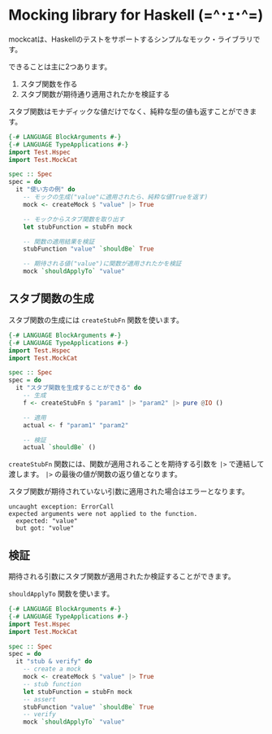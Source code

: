 # Mocking library for Haskell (=^･ｪ･^=)

mockcatは、Haskellのテストをサポートするシンプルなモック・ライブラリです。

できることは主に2つあります。
1. スタブ関数を作る
2. スタブ関数が期待通り適用されたかを検証する

スタブ関数はモナディックな値だけでなく、純粋な型の値も返すことができます。

```haskell
{-# LANGUAGE BlockArguments #-}
{-# LANGUAGE TypeApplications #-}
import Test.Hspec
import Test.MockCat

spec :: Spec
spec = do
  it "使い方の例" do
    -- モックの生成("value"に適用されたら、純粋な値Trueを返す)
    mock <- createMock $ "value" |> True

    -- モックからスタブ関数を取り出す
    let stubFunction = stubFn mock

    -- 関数の適用結果を検証
    stubFunction "value" `shouldBe` True

    -- 期待される値("value")に関数が適用されたかを検証
    mock `shouldApplyTo` "value"

```

## スタブ関数の生成
スタブ関数の生成には `createStubFn` 関数を使います。
```haskell
{-# LANGUAGE BlockArguments #-}
{-# LANGUAGE TypeApplications #-}
import Test.Hspec
import Test.MockCat

spec :: Spec
spec = do
  it "スタブ関数を生成することができる" do
    -- 生成
    f <- createStubFn $ "param1" |> "param2" |> pure @IO ()

    -- 適用
    actual <- f "param1" "param2"

    -- 検証
    actual `shouldBe` ()
```
`createStubFn` 関数には、関数が適用されることを期待する引数を `|>` で連結して渡します。
`|>` の最後の値が関数の返り値となります。

スタブ関数が期待されていない引数に適用された場合はエラーとなります。
```console
uncaught exception: ErrorCall
expected arguments were not applied to the function.
  expected: "value"
  but got: "volue"
```

## 検証
期待される引数にスタブ関数が適用されたか検証することができます。

 `shouldApplyTo` 関数を使います。
```haskell
{-# LANGUAGE BlockArguments #-}
{-# LANGUAGE TypeApplications #-}
import Test.Hspec
import Test.MockCat

spec :: Spec
spec = do
  it "stub & verify" do
    -- create a mock
    mock <- createMock $ "value" |> True
    -- stub function
    let stubFunction = stubFn mock
    -- assert
    stubFunction "value" `shouldBe` True
    -- verify
    mock `shouldApplyTo` "value"
```